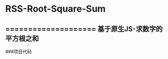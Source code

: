 # RSS-Root-Square-Sum
====================
基于原生JS-求数字的平方根之和
-------------------------
###项目代码<br>
<!DOCTYPE html>
<html lang="zh">
<head>
    <meta charset="UTF-8">
    <title>数字的平方根之和</title>
</head>
<body>
    <script>
    // 任何数都是由其他数的平方根之和构成,例：
    // 4=2(2);
    // 10=3(2)+1(2);

    var arrs=[];
    function gata(num,num1){
        if(!num1)num1=num; //如果第二个参数没有，第一个参数赋值给第二个参数
        if(num<1){ //如果数值小于1，说明被整除完
            arrs.sort(function(a,b){ //由大到小排序
                return b-a;
            });
            return; //处理完成
        }
        var s=Math.sqrt(num1);  //给赋值的数值开平方根
        if(s===parseInt(s)){  //判断得出的数值和整数是否相同
            arrs.push(parseInt(s));  //满足条件，直接放进数组
            num=num-s*s;  //用当前数值减去开平方前的值
            gata(num,num);  //递归(重新执行gata函数)
        }else{   //如果开平方得到的不是整数
            num1--;  //减1
            gata(num,num1);
        }
    };

    //例
    gata(245);
    console.log(arrs);
    </script>
</body>
</html>
